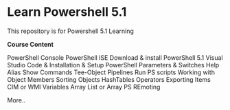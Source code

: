 # Learn Powershell 5.1

This repository is for Powershell 5.1 Learning


**Course Content**

PowerShell Console
PowerShell ISE
Download & install PowerShell 5.1
Visual Studio Code & Installation & Setup PowerShell
Parameters & Switches
Help
Alias
Show Commands
Tee-Object
Pipelines
Run PS scripts
Working with Object Members
Sorting Objects
HashTables
Operators
Exporting Items
CIM or WMI
Variables
Array List or Array
PS REmoting

More..
